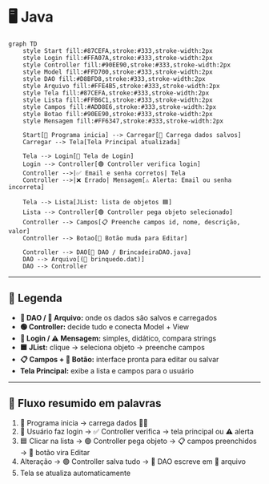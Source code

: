 # 🖥️ Java 

```mermaid
graph TD
    style Start fill:#87CEFA,stroke:#333,stroke-width:2px
    style Login fill:#FFA07A,stroke:#333,stroke-width:2px
    style Controller fill:#90EE90,stroke:#333,stroke-width:2px
    style Model fill:#FFD700,stroke:#333,stroke-width:2px
    style DAO fill:#D8BFD8,stroke:#333,stroke-width:2px
    style Arquivo fill:#FFE4B5,stroke:#333,stroke-width:2px
    style Tela fill:#87CEFA,stroke:#333,stroke-width:2px
    style Lista fill:#FFB6C1,stroke:#333,stroke-width:2px
    style Campos fill:#ADD8E6,stroke:#333,stroke-width:2px
    style Botao fill:#90EE90,stroke:#333,stroke-width:2px
    style Mensagem fill:#FF6347,stroke:#333,stroke-width:2px

    Start[🚀 Programa inicia] --> Carregar[📂 Carrega dados salvos]
    Carregar --> Tela[Tela Principal atualizada]

    Tela --> Login[📝 Tela de Login]
    Login --> Controller[🟢 Controller verifica login]
    Controller -->|✅ Email e senha corretos| Tela
    Controller -->|❌ Errado| Mensagem[⚠️ Alerta: Email ou senha incorreta]

    Tela --> Lista[JList: lista de objetos 🟦]
    Lista --> Controller[🟢 Controller pega objeto selecionado]
    Controller --> Campos[📋 Preenche campos id, nome, descrição, valor]
    Controller --> Botao[🔘 Botão muda para Editar]

    Controller --> DAO[💾 DAO / BrincadeiraDAO.java]
    DAO --> Arquivo[(📄 brinquedo.dat)]
    DAO --> Controller
```

---

## 🔹 Legenda

- **💾 DAO / 📂 Arquivo:** onde os dados são salvos e carregados
- **🟢 Controller:** decide tudo e conecta Model + View
- **📝 Login / ⚠️ Mensagem:** simples, didático, compara strings
- **🟦 JList:** clique → seleciona objeto → preenche campos
- **📋 Campos + 🔘 Botão:** interface pronta para editar ou salvar
- **Tela Principal:** exibe a lista e campos para o usuário

---

## 🔹 Fluxo resumido em palavras

1. 🚀 Programa inicia → carrega dados 💾📂
2. 📝 Usuário faz login → ✅ Controller verifica → tela principal ou ⚠️ alerta
3. 🟦 Clicar na lista → 🟢 Controller pega objeto → 📋 campos preenchidos → 🔘 botão vira Editar
4. Alteração → 🟢 Controller salva tudo → 💾 DAO escreve em 📄 arquivo
5. Tela se atualiza automaticamente
